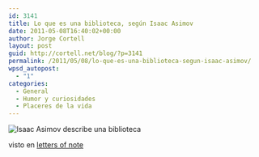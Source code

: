 ```yaml
---
id: 3141
title: Lo que es una biblioteca, según Isaac Asimov
date: 2011-05-08T16:40:02+00:00
author: Jorge Cortell
layout: post
guid: http://cortell.net/blog/?p=3141
permalink: /2011/05/08/lo-que-es-una-biblioteca-segun-isaac-asimov/
wpsd_autopost:
  - "1"
categories:
  - General
  - Humor y curiosidades
  - Placeres de la vida
---
```

<img class="aligncenter" src="http://farm6.static.flickr.com/5030/5692290321_36e10b9b35_o.jpg" alt="Isaac Asimov describe una biblioteca" />

visto en [letters of note](http://www.lettersofnote.com/)